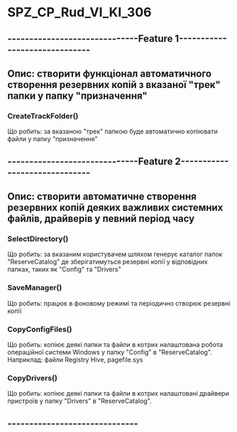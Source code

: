 # SPZ_CP_Rud_VI_KI_306

## ------------------------------Feature 1------------------------------

## Опис: створити функціонал автоматичного створення резервних копій з вказаної "трек" папки у папку "призначення"

### CreateTrackFolder()

Що робить: за вказаною "трек" папкою буде автоматично копіювати файли у папку "призначення"

## ------------------------------Feature 2------------------------------
## Опис: створити автоматичне створення резервних копій деяких важливих системних файлів, драйверів у певний період часу 

### SelectDirectory()

Що робить: за вказаним користувачем шляхом генерує каталог папок "ReserveCatalog" де зберігатимуться резервні копії у відповідних папках, таких як "Config" та "Drivers"

### SaveManager()

Що робить: працює в фоновому режимі та періодично створює резервні копії

### CopyConfigFiles()

Що робить: копіює деякі папки та файли в котрих налаштована робота операційної системи Windows у папку "Config" в "ReserveCatalog".
Наприклад: файли Registry Hive, pagefile.sys

### CopyDrivers()

Що робить: копіює деякі папки та файли в котрих налаштовані драйвери пристроїв у папку "Drivers" в "ReserveCatalog".
## ------------------------------
